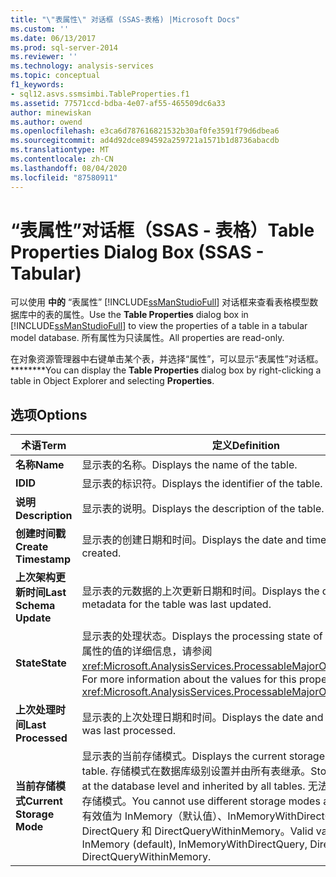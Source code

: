 ```yaml
---
title: "\"表属性\" 对话框 (SSAS-表格) |Microsoft Docs"
ms.custom: ''
ms.date: 06/13/2017
ms.prod: sql-server-2014
ms.reviewer: ''
ms.technology: analysis-services
ms.topic: conceptual
f1_keywords:
- sql12.asvs.ssmsimbi.TableProperties.f1
ms.assetid: 77571ccd-bdba-4e07-af55-465509dc6a33
author: minewiskan
ms.author: owend
ms.openlocfilehash: e3ca6d787616821532b30af0fe3591f79d6dbea6
ms.sourcegitcommit: ad4d92dce894592a259721a1571b1d8736abacdb
ms.translationtype: MT
ms.contentlocale: zh-CN
ms.lasthandoff: 08/04/2020
ms.locfileid: "87580911"
---
```

# <a name="table-properties-dialog-box-ssas---tabular"></a><span data-ttu-id="fb882-102">“表属性”对话框（SSAS - 表格）</span><span class="sxs-lookup"><span data-stu-id="fb882-102">Table Properties Dialog Box (SSAS - Tabular)</span></span>
  <span data-ttu-id="fb882-103">可以使用 **中的** “表属性” [!INCLUDE[ssManStudioFull](../includes/ssmanstudiofull-md.md)] 对话框来查看表格模型数据库中的表的属性。</span><span class="sxs-lookup"><span data-stu-id="fb882-103">Use the **Table Properties** dialog box in [!INCLUDE[ssManStudioFull](../includes/ssmanstudiofull-md.md)] to view the properties of a table in a tabular model database.</span></span> <span data-ttu-id="fb882-104">所有属性为只读属性。</span><span class="sxs-lookup"><span data-stu-id="fb882-104">All properties are read-only.</span></span>  
  
 <span data-ttu-id="fb882-105">在对象资源管理器中右键单击某个表，并选择“属性”，可以显示“表属性”对话框。\*\*\*\*\*\*\*\*</span><span class="sxs-lookup"><span data-stu-id="fb882-105">You can display the **Table Properties** dialog box by right-clicking a table in Object Explorer and selecting **Properties**.</span></span>  
  
## <a name="options"></a><span data-ttu-id="fb882-106">选项</span><span class="sxs-lookup"><span data-stu-id="fb882-106">Options</span></span>  
  
|<span data-ttu-id="fb882-107">术语</span><span class="sxs-lookup"><span data-stu-id="fb882-107">Term</span></span>|<span data-ttu-id="fb882-108">定义</span><span class="sxs-lookup"><span data-stu-id="fb882-108">Definition</span></span>|  
|----------|----------------|  
|<span data-ttu-id="fb882-109">**名称**</span><span class="sxs-lookup"><span data-stu-id="fb882-109">**Name**</span></span>|<span data-ttu-id="fb882-110">显示表的名称。</span><span class="sxs-lookup"><span data-stu-id="fb882-110">Displays the name of the table.</span></span>|  
|<span data-ttu-id="fb882-111">**ID**</span><span class="sxs-lookup"><span data-stu-id="fb882-111">**ID**</span></span>|<span data-ttu-id="fb882-112">显示表的标识符。</span><span class="sxs-lookup"><span data-stu-id="fb882-112">Displays the identifier of the table.</span></span>|  
|<span data-ttu-id="fb882-113">**说明**</span><span class="sxs-lookup"><span data-stu-id="fb882-113">**Description**</span></span>|<span data-ttu-id="fb882-114">显示表的说明。</span><span class="sxs-lookup"><span data-stu-id="fb882-114">Displays the description of the table.</span></span>|  
|<span data-ttu-id="fb882-115">**创建时间戳**</span><span class="sxs-lookup"><span data-stu-id="fb882-115">**Create Timestamp**</span></span>|<span data-ttu-id="fb882-116">显示表的创建日期和时间。</span><span class="sxs-lookup"><span data-stu-id="fb882-116">Displays the date and time the table was created.</span></span>|  
|<span data-ttu-id="fb882-117">**上次架构更新时间**</span><span class="sxs-lookup"><span data-stu-id="fb882-117">**Last Schema Update**</span></span>|<span data-ttu-id="fb882-118">显示表的元数据的上次更新日期和时间。</span><span class="sxs-lookup"><span data-stu-id="fb882-118">Displays the date and time the metadata for the table was last updated.</span></span>|  
|<span data-ttu-id="fb882-119">**State**</span><span class="sxs-lookup"><span data-stu-id="fb882-119">**State**</span></span>|<span data-ttu-id="fb882-120">显示表的处理状态。</span><span class="sxs-lookup"><span data-stu-id="fb882-120">Displays the processing state of the table.</span></span> <span data-ttu-id="fb882-121">有关此属性的值的详细信息，请参阅 <xref:Microsoft.AnalysisServices.ProcessableMajorObject.State%2A>。</span><span class="sxs-lookup"><span data-stu-id="fb882-121">For more information about the values for this property, see <xref:Microsoft.AnalysisServices.ProcessableMajorObject.State%2A>.</span></span>|  
|<span data-ttu-id="fb882-122">**上次处理时间**</span><span class="sxs-lookup"><span data-stu-id="fb882-122">**Last Processed**</span></span>|<span data-ttu-id="fb882-123">显示表的上次处理日期和时间。</span><span class="sxs-lookup"><span data-stu-id="fb882-123">Displays the date and time the table was last processed.</span></span>|  
|<span data-ttu-id="fb882-124">**当前存储模式**</span><span class="sxs-lookup"><span data-stu-id="fb882-124">**Current Storage Mode**</span></span>|<span data-ttu-id="fb882-125">显示表的当前存储模式。</span><span class="sxs-lookup"><span data-stu-id="fb882-125">Displays the current storage mode for the table.</span></span> <span data-ttu-id="fb882-126">存储模式在数据库级别设置并由所有表继承。</span><span class="sxs-lookup"><span data-stu-id="fb882-126">Storage mode is set at the database level and inherited by all tables.</span></span> <span data-ttu-id="fb882-127">无法使用表级别的其他存储模式。</span><span class="sxs-lookup"><span data-stu-id="fb882-127">You cannot use different storage modes at the table level.</span></span> <span data-ttu-id="fb882-128">有效值为 InMemory（默认值）、InMemoryWithDirectQuery、DirectQuery 和 DirectQueryWithinMemory。</span><span class="sxs-lookup"><span data-stu-id="fb882-128">Valid values are InMemory (default), InMemoryWithDirectQuery, DirectQuery, DirectQueryWithinMemory.</span></span>|  
  
  

